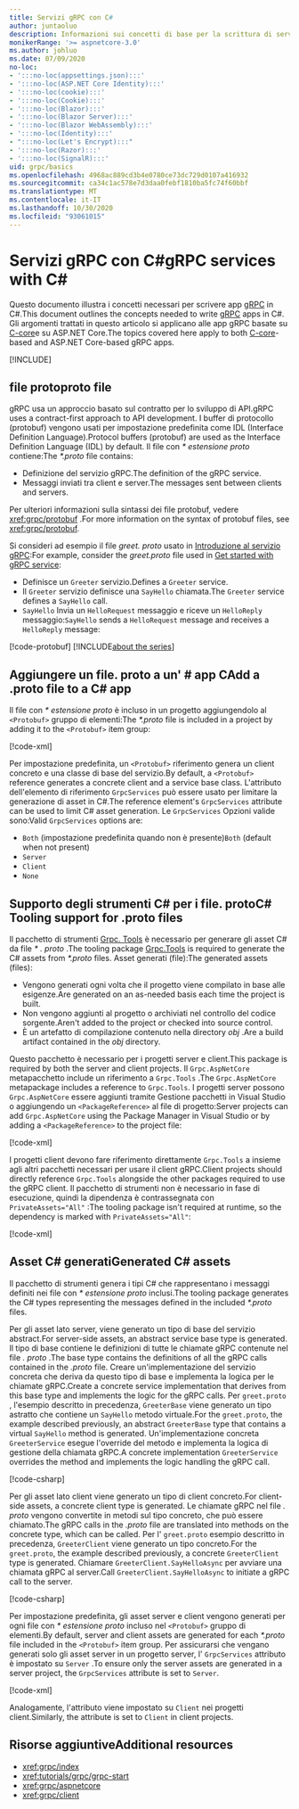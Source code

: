 ```yaml
---
title: Servizi gRPC con C#
author: juntaoluo
description: Informazioni sui concetti di base per la scrittura di servizi gRPC con C#.
monikerRange: '>= aspnetcore-3.0'
ms.author: johluo
ms.date: 07/09/2020
no-loc:
- ':::no-loc(appsettings.json):::'
- ':::no-loc(ASP.NET Core Identity):::'
- ':::no-loc(cookie):::'
- ':::no-loc(Cookie):::'
- ':::no-loc(Blazor):::'
- ':::no-loc(Blazor Server):::'
- ':::no-loc(Blazor WebAssembly):::'
- ':::no-loc(Identity):::'
- ":::no-loc(Let's Encrypt):::"
- ':::no-loc(Razor):::'
- ':::no-loc(SignalR):::'
uid: grpc/basics
ms.openlocfilehash: 4968ac889cd3b4e0780ce73dc729d0107a416932
ms.sourcegitcommit: ca34c1ac578e7d3daa0febf1810ba5fc74f60bbf
ms.translationtype: MT
ms.contentlocale: it-IT
ms.lasthandoff: 10/30/2020
ms.locfileid: "93061015"
---
```

# <a name="grpc-services-with-c"></a><span data-ttu-id="fccfb-103">Servizi gRPC con C\#</span><span class="sxs-lookup"><span data-stu-id="fccfb-103">gRPC services with C\#</span></span>

<span data-ttu-id="fccfb-104">Questo documento illustra i concetti necessari per scrivere app [gRPC](https://grpc.io/docs/guides/) in C#.</span><span class="sxs-lookup"><span data-stu-id="fccfb-104">This document outlines the concepts needed to write [gRPC](https://grpc.io/docs/guides/) apps in C#.</span></span> <span data-ttu-id="fccfb-105">Gli argomenti trattati in questo articolo si applicano alle app gRPC basate su [C-core](https://grpc.io/blog/grpc-stacks)e su ASP.NET Core.</span><span class="sxs-lookup"><span data-stu-id="fccfb-105">The topics covered here apply to both [C-core](https://grpc.io/blog/grpc-stacks)-based and ASP.NET Core-based gRPC apps.</span></span>

[!INCLUDE[](~/includes/gRPCazure.md)]

## <a name="proto-file"></a><span data-ttu-id="fccfb-106">file proto</span><span class="sxs-lookup"><span data-stu-id="fccfb-106">proto file</span></span>

<span data-ttu-id="fccfb-107">gRPC usa un approccio basato sul contratto per lo sviluppo di API.</span><span class="sxs-lookup"><span data-stu-id="fccfb-107">gRPC uses a contract-first approach to API development.</span></span> <span data-ttu-id="fccfb-108">I buffer di protocollo (protobuf) vengono usati per impostazione predefinita come IDL (Interface Definition Language).</span><span class="sxs-lookup"><span data-stu-id="fccfb-108">Protocol buffers (protobuf) are used as the Interface Definition Language (IDL) by default.</span></span> <span data-ttu-id="fccfb-109">Il file con *\* estensione proto* contiene:</span><span class="sxs-lookup"><span data-stu-id="fccfb-109">The *\*.proto* file contains:</span></span>

* <span data-ttu-id="fccfb-110">Definizione del servizio gRPC.</span><span class="sxs-lookup"><span data-stu-id="fccfb-110">The definition of the gRPC service.</span></span>
* <span data-ttu-id="fccfb-111">Messaggi inviati tra client e server.</span><span class="sxs-lookup"><span data-stu-id="fccfb-111">The messages sent between clients and servers.</span></span>

<span data-ttu-id="fccfb-112">Per ulteriori informazioni sulla sintassi dei file protobuf, vedere <xref:grpc/protobuf> .</span><span class="sxs-lookup"><span data-stu-id="fccfb-112">For more information on the syntax of protobuf files, see <xref:grpc/protobuf>.</span></span>

<span data-ttu-id="fccfb-113">Si consideri ad esempio il file *greet. proto* usato in [Introduzione al servizio gRPC](xref:tutorials/grpc/grpc-start):</span><span class="sxs-lookup"><span data-stu-id="fccfb-113">For example, consider the *greet.proto* file used in [Get started with gRPC service](xref:tutorials/grpc/grpc-start):</span></span>

* <span data-ttu-id="fccfb-114">Definisce un `Greeter` servizio.</span><span class="sxs-lookup"><span data-stu-id="fccfb-114">Defines a `Greeter` service.</span></span>
* <span data-ttu-id="fccfb-115">Il `Greeter` servizio definisce una `SayHello` chiamata.</span><span class="sxs-lookup"><span data-stu-id="fccfb-115">The `Greeter` service defines a `SayHello` call.</span></span>
* <span data-ttu-id="fccfb-116">`SayHello` Invia un `HelloRequest` messaggio e riceve un `HelloReply` messaggio:</span><span class="sxs-lookup"><span data-stu-id="fccfb-116">`SayHello` sends a `HelloRequest` message and receives a `HelloReply` message:</span></span>

[!code-protobuf[](~/tutorials/grpc/grpc-start/sample/GrpcGreeter/Protos/greet.proto)]
[!INCLUDE[about the series](~/includes/code-comments-loc.md)]

## <a name="add-a-proto-file-to-a-c-app"></a><span data-ttu-id="fccfb-117">Aggiungere un file. proto a un' \# app C</span><span class="sxs-lookup"><span data-stu-id="fccfb-117">Add a .proto file to a C\# app</span></span>

<span data-ttu-id="fccfb-118">Il file con *\* estensione proto* è incluso in un progetto aggiungendolo al `<Protobuf>` gruppo di elementi:</span><span class="sxs-lookup"><span data-stu-id="fccfb-118">The *\*.proto* file is included in a project by adding it to the `<Protobuf>` item group:</span></span>

[!code-xml[](~/tutorials/grpc/grpc-start/sample/GrpcGreeter/GrpcGreeter.csproj?highlight=2&range=7-9)]

<span data-ttu-id="fccfb-119">Per impostazione predefinita, un `<Protobuf>` riferimento genera un client concreto e una classe di base del servizio.</span><span class="sxs-lookup"><span data-stu-id="fccfb-119">By default, a `<Protobuf>` reference generates a concrete client and a service base class.</span></span> <span data-ttu-id="fccfb-120">L'attributo dell'elemento di riferimento `GrpcServices` può essere usato per limitare la generazione di asset in C#.</span><span class="sxs-lookup"><span data-stu-id="fccfb-120">The reference element's `GrpcServices` attribute can be used to limit C# asset generation.</span></span> <span data-ttu-id="fccfb-121">Le `GrpcServices` Opzioni valide sono:</span><span class="sxs-lookup"><span data-stu-id="fccfb-121">Valid `GrpcServices` options are:</span></span>

* <span data-ttu-id="fccfb-122">`Both` (impostazione predefinita quando non è presente)</span><span class="sxs-lookup"><span data-stu-id="fccfb-122">`Both` (default when not present)</span></span>
* `Server`
* `Client`
* `None`

## <a name="c-tooling-support-for-proto-files"></a><span data-ttu-id="fccfb-123">Supporto degli strumenti C# per i file. proto</span><span class="sxs-lookup"><span data-stu-id="fccfb-123">C# Tooling support for .proto files</span></span>

<span data-ttu-id="fccfb-124">Il pacchetto di strumenti [Grpc. Tools](https://www.nuget.org/packages/Grpc.Tools/) è necessario per generare gli asset C# da file *\* . proto* .</span><span class="sxs-lookup"><span data-stu-id="fccfb-124">The tooling package [Grpc.Tools](https://www.nuget.org/packages/Grpc.Tools/) is required to generate the C# assets from *\*.proto* files.</span></span> <span data-ttu-id="fccfb-125">Asset generati (file):</span><span class="sxs-lookup"><span data-stu-id="fccfb-125">The generated assets (files):</span></span>

* <span data-ttu-id="fccfb-126">Vengono generati ogni volta che il progetto viene compilato in base alle esigenze.</span><span class="sxs-lookup"><span data-stu-id="fccfb-126">Are generated on an as-needed basis each time the project is built.</span></span>
* <span data-ttu-id="fccfb-127">Non vengono aggiunti al progetto o archiviati nel controllo del codice sorgente.</span><span class="sxs-lookup"><span data-stu-id="fccfb-127">Aren't added to the project or checked into source control.</span></span>
* <span data-ttu-id="fccfb-128">È un artefatto di compilazione contenuto nella directory *obj* .</span><span class="sxs-lookup"><span data-stu-id="fccfb-128">Are a build artifact contained in the *obj* directory.</span></span>

<span data-ttu-id="fccfb-129">Questo pacchetto è necessario per i progetti server e client.</span><span class="sxs-lookup"><span data-stu-id="fccfb-129">This package is required by both the server and client projects.</span></span> <span data-ttu-id="fccfb-130">Il `Grpc.AspNetCore` metapacchetto include un riferimento a `Grpc.Tools` .</span><span class="sxs-lookup"><span data-stu-id="fccfb-130">The `Grpc.AspNetCore` metapackage includes a reference to `Grpc.Tools`.</span></span> <span data-ttu-id="fccfb-131">I progetti server possono `Grpc.AspNetCore` essere aggiunti tramite Gestione pacchetti in Visual Studio o aggiungendo un `<PackageReference>` al file di progetto:</span><span class="sxs-lookup"><span data-stu-id="fccfb-131">Server projects can add `Grpc.AspNetCore` using the Package Manager in Visual Studio or by adding a `<PackageReference>` to the project file:</span></span>

[!code-xml[](~/tutorials/grpc/grpc-start/sample/GrpcGreeter/GrpcGreeter.csproj?highlight=1&range=12)]

<span data-ttu-id="fccfb-132">I progetti client devono fare riferimento direttamente `Grpc.Tools` a insieme agli altri pacchetti necessari per usare il client gRPC.</span><span class="sxs-lookup"><span data-stu-id="fccfb-132">Client projects should directly reference `Grpc.Tools` alongside the other packages required to use the gRPC client.</span></span> <span data-ttu-id="fccfb-133">Il pacchetto di strumenti non è necessario in fase di esecuzione, quindi la dipendenza è contrassegnata con `PrivateAssets="All"` :</span><span class="sxs-lookup"><span data-stu-id="fccfb-133">The tooling package isn't required at runtime, so the dependency is marked with `PrivateAssets="All"`:</span></span>

[!code-xml[](~/tutorials/grpc/grpc-start/sample/GrpcGreeterClient/GrpcGreeterClient.csproj?highlight=3&range=9-11)]

## <a name="generated-c-assets"></a><span data-ttu-id="fccfb-134">Asset C# generati</span><span class="sxs-lookup"><span data-stu-id="fccfb-134">Generated C# assets</span></span>

<span data-ttu-id="fccfb-135">Il pacchetto di strumenti genera i tipi C# che rappresentano i messaggi definiti nei file con *\* estensione proto* inclusi.</span><span class="sxs-lookup"><span data-stu-id="fccfb-135">The tooling package generates the C# types representing the messages defined in the included *\*.proto* files.</span></span>

<span data-ttu-id="fccfb-136">Per gli asset lato server, viene generato un tipo di base del servizio abstract.</span><span class="sxs-lookup"><span data-stu-id="fccfb-136">For server-side assets, an abstract service base type is generated.</span></span> <span data-ttu-id="fccfb-137">Il tipo di base contiene le definizioni di tutte le chiamate gRPC contenute nel file *. proto* .</span><span class="sxs-lookup"><span data-stu-id="fccfb-137">The base type contains the definitions of all the gRPC calls contained in the *.proto* file.</span></span> <span data-ttu-id="fccfb-138">Creare un'implementazione del servizio concreta che deriva da questo tipo di base e implementa la logica per le chiamate gRPC.</span><span class="sxs-lookup"><span data-stu-id="fccfb-138">Create a concrete service implementation that derives from this base type and implements the logic for the gRPC calls.</span></span> <span data-ttu-id="fccfb-139">Per `greet.proto` , l'esempio descritto in precedenza, `GreeterBase` viene generato un tipo astratto che contiene un `SayHello` metodo virtuale.</span><span class="sxs-lookup"><span data-stu-id="fccfb-139">For the `greet.proto`, the example described previously, an abstract `GreeterBase` type that contains a virtual `SayHello` method is generated.</span></span> <span data-ttu-id="fccfb-140">Un'implementazione concreta `GreeterService` esegue l'override del metodo e implementa la logica di gestione della chiamata gRPC.</span><span class="sxs-lookup"><span data-stu-id="fccfb-140">A concrete implementation `GreeterService` overrides the method and implements the logic handling the gRPC call.</span></span>

[!code-csharp[](~/tutorials/grpc/grpc-start/sample/GrpcGreeter/Services/GreeterService.cs?name=snippet)]

<span data-ttu-id="fccfb-141">Per gli asset lato client viene generato un tipo di client concreto.</span><span class="sxs-lookup"><span data-stu-id="fccfb-141">For client-side assets, a concrete client type is generated.</span></span> <span data-ttu-id="fccfb-142">Le chiamate gRPC nel file *. proto* vengono convertite in metodi sul tipo concreto, che può essere chiamato.</span><span class="sxs-lookup"><span data-stu-id="fccfb-142">The gRPC calls in the *.proto* file are translated into methods on the concrete type, which can be called.</span></span> <span data-ttu-id="fccfb-143">Per l' `greet.proto` esempio descritto in precedenza, `GreeterClient` viene generato un tipo concreto.</span><span class="sxs-lookup"><span data-stu-id="fccfb-143">For the `greet.proto`, the example described previously, a concrete `GreeterClient` type is generated.</span></span> <span data-ttu-id="fccfb-144">Chiamare `GreeterClient.SayHelloAsync` per avviare una chiamata gRPC al server.</span><span class="sxs-lookup"><span data-stu-id="fccfb-144">Call `GreeterClient.SayHelloAsync` to initiate a gRPC call to the server.</span></span>

[!code-csharp[](~/tutorials/grpc/grpc-start/sample/GrpcGreeterClient/Program.cs?name=snippet)]

<span data-ttu-id="fccfb-145">Per impostazione predefinita, gli asset server e client vengono generati per ogni file con *\* estensione proto* incluso nel `<Protobuf>` gruppo di elementi.</span><span class="sxs-lookup"><span data-stu-id="fccfb-145">By default, server and client assets are generated for each *\*.proto* file included in the `<Protobuf>` item group.</span></span> <span data-ttu-id="fccfb-146">Per assicurarsi che vengano generati solo gli asset server in un progetto server, l' `GrpcServices` attributo è impostato su `Server` .</span><span class="sxs-lookup"><span data-stu-id="fccfb-146">To ensure only the server assets are generated in a server project, the `GrpcServices` attribute is set to `Server`.</span></span>

[!code-xml[](~/tutorials/grpc/grpc-start/sample/GrpcGreeter/GrpcGreeter.csproj?highlight=2&range=7-9)]

<span data-ttu-id="fccfb-147">Analogamente, l'attributo viene impostato su `Client` nei progetti client.</span><span class="sxs-lookup"><span data-stu-id="fccfb-147">Similarly, the attribute is set to `Client` in client projects.</span></span>

## <a name="additional-resources"></a><span data-ttu-id="fccfb-148">Risorse aggiuntive</span><span class="sxs-lookup"><span data-stu-id="fccfb-148">Additional resources</span></span>

* <xref:grpc/index>
* <xref:tutorials/grpc/grpc-start>
* <xref:grpc/aspnetcore>
* <xref:grpc/client>
